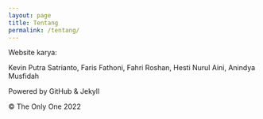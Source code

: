 ```yaml
---
layout: page
title: Tentang
permalink: /tentang/
---
```


Website karya:

Kevin Putra Satrianto, Faris Fathoni, Fahri Roshan, Hesti Nurul Aini, Anindya Musfidah

Powered by GitHub & Jekyll

© The Only One 2022